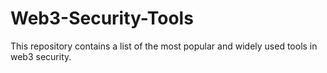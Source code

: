 # Web3-Security-Tools
This repository contains a list of the most popular and widely used tools in web3 security. 
